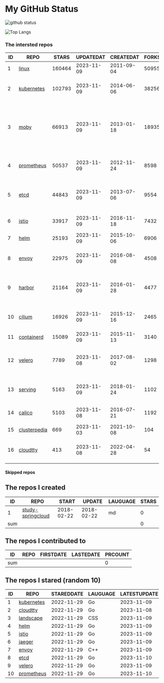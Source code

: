 # My GitHub Status

<img src="https://github-readme-stats-1.yihong0618.vercel.app/api?username=daoqingniu&show_icons=true&&&hide_title=true&count_private=true" alt="github status" />

![Top Langs](https://github-readme-stats-1.yihong0618.vercel.app/api/top-langs/?username=daoqingniu&layout=compact)

<!--START_SECTION:github_repos-->
### The intersted repos
| ID |                              REPO                               | STARS  | UPDATEDAT  | CREATEDAT  | FORKSCOUNT |                                                DESCRIPTIONS                                                |
|----|-----------------------------------------------------------------|--------|------------|------------|------------|------------------------------------------------------------------------------------------------------------|
|  1 | [linux](https://github.com/torvalds/linux)                      | 160464 | 2023-11-09 | 2011-09-04 |      50955 | Linux kernel source tree                                                                                   |
|  2 | [kubernetes](https://github.com/kubernetes/kubernetes)          | 102793 | 2023-11-09 | 2014-06-06 |      38256 | Production-Grade Container Scheduling and Management                                                       |
|  3 | [moby](https://github.com/moby/moby)                            |  66913 | 2023-11-09 | 2013-01-18 |      18935 | The Moby Project - a collaborative project for the container ecosystem to assemble container-based systems |
|  4 | [prometheus](https://github.com/prometheus/prometheus)          |  50537 | 2023-11-09 | 2012-11-24 |       8598 | The Prometheus monitoring system and time series database.                                                 |
|  5 | [etcd](https://github.com/etcd-io/etcd)                         |  44843 | 2023-11-09 | 2013-07-06 |       9554 | Distributed reliable key-value store for the most critical data of a distributed system                    |
|  6 | [istio](https://github.com/istio/istio)                         |  33917 | 2023-11-09 | 2016-11-18 |       7432 | Connect, secure, control, and observe services.                                                            |
|  7 | [helm](https://github.com/helm/helm)                            |  25193 | 2023-11-09 | 2015-10-06 |       6906 | The Kubernetes Package Manager                                                                             |
|  8 | [envoy](https://github.com/envoyproxy/envoy)                    |  22975 | 2023-11-09 | 2016-08-08 |       4508 | Cloud-native high-performance edge/middle/service proxy                                                    |
|  9 | [harbor](https://github.com/goharbor/harbor)                    |  21164 | 2023-11-09 | 2016-01-28 |       4477 | An open source trusted cloud native registry project that stores, signs, and scans content.                |
| 10 | [cilium](https://github.com/cilium/cilium)                      |  16926 | 2023-11-09 | 2015-12-16 |       2465 | eBPF-based Networking, Security, and Observability                                                         |
| 11 | [containerd](https://github.com/containerd/containerd)          |  15089 | 2023-11-09 | 2015-11-13 |       3140 | An open and reliable container runtime                                                                     |
| 12 | [velero](https://github.com/vmware-tanzu/velero)                |   7789 | 2023-11-08 | 2017-08-02 |       1298 | Backup and migrate Kubernetes applications and their persistent volumes                                    |
| 13 | [serving](https://github.com/knative/serving)                   |   5163 | 2023-11-09 | 2018-01-24 |       1102 | Kubernetes-based, scale-to-zero, request-driven compute                                                    |
| 14 | [calico](https://github.com/projectcalico/calico)               |   5103 | 2023-11-08 | 2016-07-21 |       1192 | Cloud native networking and network security                                                               |
| 15 | [clusterpedia](https://github.com/clusterpedia-io/clusterpedia) |    669 | 2023-11-03 | 2021-10-08 |        104 | The Encyclopedia of Kubernetes clusters                                                                    |
| 16 | [cloudtty](https://github.com/cloudtty/cloudtty)                |    413 | 2023-11-08 | 2022-04-28 |         54 | A Friendly Kubernetes CloudShell (Web Terminal) !                                                          |



#### Skipped repos
<!--END_SECTION:github_repos-->

<!--START_SECTION:my_github-->
## The repos I created
| ID  |                                 REPO                                 |   START    |   UPDATE   | LAUGUAGE | STARS |
|-----|----------------------------------------------------------------------|------------|------------|----------|-------|
|   1 | [study-springcloud](https://github.com/daoqingniu/study-springcloud) | 2018-02-22 | 2018-02-22 | md       |     0 |
| sum |                                                                      |            |            |          |     0 |

## The repos I contributed to
| ID  | REPO | FIRSTDATE | LASTEDATE | PRCOUNT |
|-----|------|-----------|-----------|---------|
| sum |      |           |           |       0 |

## The repos I stared (random 10)
| ID |                          REPO                          | STAREDDATE | LAUGUAGE | LATESTUPDATE |
|----|--------------------------------------------------------|------------|----------|--------------|
|  1 | [kubernetes](https://github.com/kubernetes/kubernetes) | 2022-11-29 | Go       | 2023-11-09   |
|  2 | [cloudtty](https://github.com/cloudtty/cloudtty)       | 2022-11-29 | Go       | 2023-11-08   |
|  3 | [landscape](https://github.com/cncf/landscape)         | 2022-11-29 | CSS      | 2023-11-09   |
|  4 | [helm](https://github.com/helm/helm)                   | 2022-11-29 | Go       | 2023-11-09   |
|  5 | [istio](https://github.com/istio/istio)                | 2022-11-29 | Go       | 2023-11-09   |
|  6 | [jaeger](https://github.com/jaegertracing/jaeger)      | 2022-11-29 | Go       | 2023-11-09   |
|  7 | [envoy](https://github.com/envoyproxy/envoy)           | 2022-11-29 | C++      | 2023-11-09   |
|  8 | [etcd](https://github.com/etcd-io/etcd)                | 2022-11-29 | Go       | 2023-11-10   |
|  9 | [velero](https://github.com/vmware-tanzu/velero)       | 2022-11-29 | Go       | 2023-11-09   |
| 10 | [prometheus](https://github.com/prometheus/prometheus) | 2022-11-29 | Go       | 2023-11-10   |

<!--END_SECTION:my_github-->
